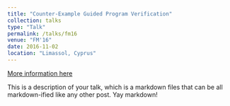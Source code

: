 ```yaml
---
title: "Counter-Example Guided Program Verification"
collection: talks
type: "Talk"
permalink: /talks/fm16
venue: "FM'16"
date: 2016-11-02
location: "Limassol, Cyprus"
---
```


[More information here](http://example2.com)

This is a description of your talk, which is a markdown files that can be all markdown-ified like any other post. Yay markdown!

